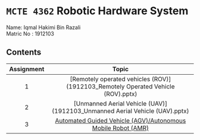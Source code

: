 # `MCTE 4362` Robotic Hardware System

Name: Iqmal Hakimi Bin Razali\
Matric No : 1912103

## Contents

| Assignment |                      Topic                       |
| :--: | :----------------------------------------------: |
|  1   | [Remotely operated vehicles (ROV)](1912103_Remotely Operated Vehicle (ROV).pptx) |
|  2   | [Unmanned Aerial Vehicle (UAV)](1912103_Unmanned Aerial Vehicle (UAV).pptx)      |
|  3   | [Automated Guided Vehicle (AGV)/Autonomous Mobile Robot (AMR)](1912103_AGV-AMR.pptx)|
